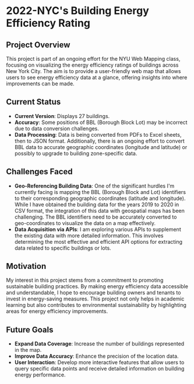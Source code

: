 # 2022-NYC's Building Energy Efficiency Rating

## Project Overview
This project is part of an ongoing effort for the NYU Web Mapping class, focusing on visualizing the energy efficiency ratings of buildings across New York City. The aim is to provide a user-friendly web map that allows users to see energy efficiency data at a glance, offering insights into where improvements can be made.

## Current Status
- **Current Version**: Displays 27 buildings.
- **Accuracy**: Some positions of BBL (Borough Block Lot) may be incorrect due to data conversion challenges.
- **Data Processing**: Data is being converted from PDFs to Excel sheets, then to JSON format. Additionally, there is an ongoing effort to convert BBL data to accurate geographic coordinates (longitude and latitude) or possibly to upgrade to building zone-specific data.

## Challenges Faced
- **Geo-Referencing Building Data**: One of the significant hurdles I'm currently facing is mapping the BBL (Borough Block and Lot) identifiers to their corresponding geographic coordinates (latitude and longitude). While I have obtained the building data for the years 2019 to 2020 in CSV format, the integration of this data with geospatial maps has been challenging. The BBL identifiers need to be accurately converted to geo-coordinates to visualize the data on a map effectively.
- **Data Acquisition via APIs**: I am exploring various APIs to supplement the existing data with more detailed information. This involves determining the most effective and efficient API options for extracting data related to specific buildings or lots.

## Motivation
My interest in this project stems from a commitment to promoting sustainable building practices. By making energy efficiency data accessible and understandable, I hope to encourage building owners and tenants to invest in energy-saving measures. This project not only helps in academic learning but also contributes to environmental sustainability by highlighting areas for energy efficiency improvements.

## Future Goals
- **Expand Data Coverage**: Increase the number of buildings represented in the map.
- **Improve Data Accuracy**: Enhance the precision of the location data.
- **User Interaction**: Develop more interactive features that allow users to query specific data points and receive detailed information on building energy performance.

